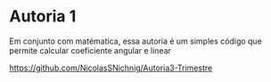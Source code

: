 # Autoria 1

Em conjunto com matématica, essa autoria é um simples código que permite calcular coeficiente angular e linear

https://github.com/NicolasSNichnig/Autoria3-Trimestre

